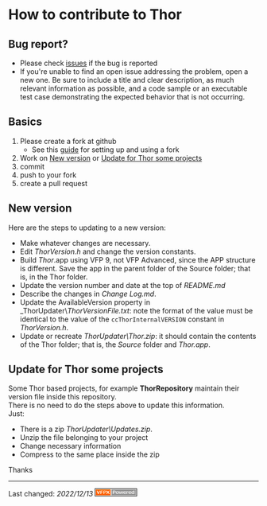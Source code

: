 # How to contribute to Thor

## Bug report?
- Please check [issues](https://github.com/VFPX/Thor/issues) if the bug is reported
- If you're unable to find an open issue addressing the problem, open a new one. Be sure to include a title and clear description, as much relevant information as possible, and a code sample or an executable test case demonstrating the expected behavior that is not occurring.

## Basics
1. Please create a fork at github
   - See this [guide](https://www.dataschool.io/how-to-contribute-on-github/) for setting up and using a fork
2. Work on [New version](#new-version) or [Update for Thor some projects](#update-for-thor-some-projects)
3. commit
4. push to your fork
5. create a pull request

## New version
Here are the steps to updating to a new version:

* Make whatever changes are necessary.
* Edit _ThorVersion.h_ and change the version constants.
* Build _Thor_.app using VFP 9, not VFP Advanced, since the APP structure is different. Save the app in the parent folder of the Source folder; that is, in the Thor folder.
* Update the version number and date at the top of _README.md_ 
* Describe the changes in _Change Log.md_.
* Update the AvailableVersion property in _ThorUpdater\\_ThorVersionFile.txt_: note the format of the value must be identical to the value of the `ccThorInternalVERSION` constant in _ThorVersion.h_.
* Update or recreate _ThorUpdater\Thor.zip_: it should contain the contents of the Thor folder; that is, the _Source_ folder and _Thor.app_.

## Update for Thor some projects
Some Thor based projects, for example **ThorRepository** maintain their version file inside this repository.   
There is no need to do the steps above to update this information.   
Just:
- There is a zip _ThorUpdater\Updates.zip_.
- Unzip the file belonging to your project
- Change necessary information
- Compress to the same place inside the zip

Thanks

----
Last changed: _2022/12/13_ ![Picture](../Docs/Images/vfpxpoweredby_alternative.gif)
